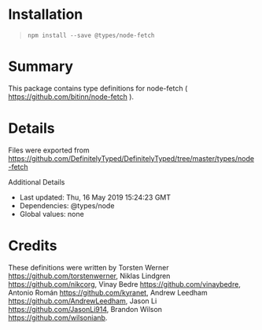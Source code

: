 # Installation
> `npm install --save @types/node-fetch`

# Summary
This package contains type definitions for node-fetch ( https://github.com/bitinn/node-fetch ).

# Details
Files were exported from https://github.com/DefinitelyTyped/DefinitelyTyped/tree/master/types/node-fetch

Additional Details
 * Last updated: Thu, 16 May 2019 15:24:23 GMT
 * Dependencies: @types/node
 * Global values: none

# Credits
These definitions were written by Torsten Werner <https://github.com/torstenwerner>, Niklas Lindgren <https://github.com/nikcorg>, Vinay Bedre <https://github.com/vinaybedre>, Antonio Román <https://github.com/kyranet>, Andrew Leedham <https://github.com/AndrewLeedham>, Jason Li <https://github.com/JasonLi914>, Brandon Wilson <https://github.com/wilsonianb>.
